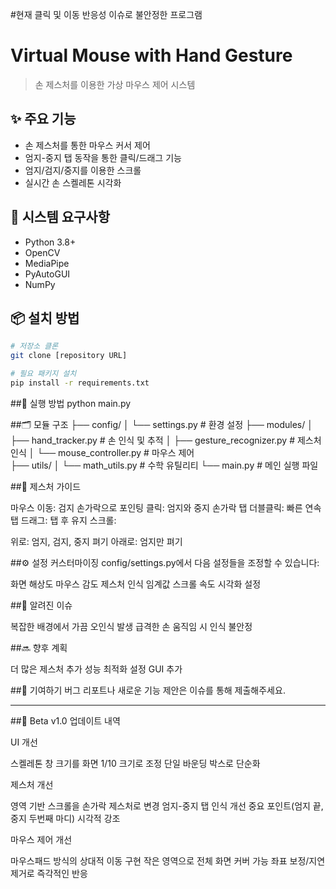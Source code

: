 #현재 클릭 및 이동 반응성 이슈로 불안정한 프로그램

# Virtual Mouse with Hand Gesture
> 손 제스처를 이용한 가상 마우스 제어 시스템

## ✨ 주요 기능
- 손 제스처를 통한 마우스 커서 제어
- 엄지-중지 탭 동작을 통한 클릭/드래그 기능
- 엄지/검지/중지를 이용한 스크롤
- 실시간 손 스켈레톤 시각화

## 🔧 시스템 요구사항
- Python 3.8+
- OpenCV
- MediaPipe 
- PyAutoGUI
- NumPy

## 📦 설치 방법
```bash
# 저장소 클론
git clone [repository URL]

# 필요 패키지 설치  
pip install -r requirements.txt
```

##🚀 실행 방법
python main.py

##🗂 모듈 구조
├── config/
│   └── settings.py         # 환경 설정
├── modules/
│   ├── hand_tracker.py     # 손 인식 및 추적
│   ├── gesture_recognizer.py # 제스처 인식
│   └── mouse_controller.py   # 마우스 제어  
├── utils/
│   └── math_utils.py       # 수학 유틸리티
└── main.py                 # 메인 실행 파일

##👋 제스처 가이드

마우스 이동: 검지 손가락으로 포인팅
클릭: 엄지와 중지 손가락 탭
더블클릭: 빠른 연속 탭
드래그: 탭 후 유지
스크롤:

위로: 엄지, 검지, 중지 펴기
아래로: 엄지만 펴기

##⚙️ 설정 커스터마이징
config/settings.py에서 다음 설정들을 조정할 수 있습니다:

화면 해상도
마우스 감도
제스처 인식 임계값
스크롤 속도
시각화 설정

##🐛 알려진 이슈

복잡한 배경에서 가끔 오인식 발생
급격한 손 움직임 시 인식 불안정

##🔜 향후 계획

 더 많은 제스처 추가
 성능 최적화
 설정 GUI 추가

##🤝 기여하기
버그 리포트나 새로운 기능 제안은 이슈를 통해 제출해주세요.

---

##📝 Beta v1.0 업데이트 내역

UI 개선

스켈레톤 창 크기를 화면 1/10 크기로 조정
단일 바운딩 박스로 단순화


제스처 개선

영역 기반 스크롤을 손가락 제스처로 변경
엄지-중지 탭 인식 개선
중요 포인트(엄지 끝, 중지 두번째 마디) 시각적 강조


마우스 제어 개선

마우스패드 방식의 상대적 이동 구현
작은 영역으로 전체 화면 커버 가능
좌표 보정/지연 제거로 즉각적인 반응
